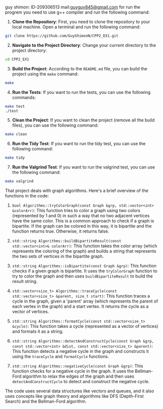guy shimon:
ID-209306513
mail:guyguy845@gmail.com
for run the progrem you need to use g++ compiler and run the following command:

1. **Clone the Repository**: First, you need to clone the repository to your local machine. Open a terminal and run the following command:

```bash
git clone https://github.com/GuyShimonN/CPP2_EX1.git
```

2. **Navigate to the Project Directory**: Change your current directory to the project directory:

```bash
cd CPP2_EX1
```

3. **Build the Project**: According to the `README.md` file, you can build the project using the `make` command:

```bash
make
```

4. **Run the Tests**: If you want to run the tests, you can use the following commands:

```bash
make test
./test
```

5. **Clean the Project**: If you want to clean the project (remove all the build files), you can use the following command:

```bash
make clean
```

6. **Run the Tidy Test**: If you want to run the tidy test, you can use the following command:

```bash
make tidy
```

7. **Run the Valgrind Test**: If you want to run the valgrind test, you can use the following command:

```bash
make valgrind
```

That project deals with graph algorithms. Here's a brief overview of the functions in the code:

1. `bool Algorithms::tryColorGraph(const Graph &grp, std::vector<int> &colorArr)`: This function tries to color a graph using two colors (represented by 1 and 0) in such a way that no two adjacent vertices have the same color. This is a common approach to check if a graph is bipartite. If the graph can be colored in this way, it is bipartite and the function returns true. Otherwise, it returns false.

2. `std::string Algorithms::buildBipartiteResult(const std::vector<int>& colorArr)`: This function takes the color array (which represents the coloring of the graph) and builds a string that represents the two sets of vertices in the bipartite graph.

3. `std::string Algorithms::isBipartite(const Graph &grp)`: This function checks if a given graph is bipartite. It uses the `tryColorGraph` function to try to color the graph and then uses `buildBipartiteResult` to build the result string.

4. `std::vector<size_t> Algorithms::traceCycle(const std::vector<size_t> &parent, size_t start)`: This function traces a cycle in the graph, given a 'parent' array (which represents the parent of each vertex in the graph) and a start vertex. It returns the cycle as a vector of vertices.

5. `std::string Algorithms::formatCycle(const std::vector<size_t> &cycle)`: This function takes a cycle (represented as a vector of vertices) and formats it as a string.

6. `std::string Algorithms::detectAndConstructCycle(const Graph &grp, const std::vector<int> &dist, const std::vector<size_t> &parent)`: This function detects a negative cycle in the graph and constructs it using the `traceCycle` and `formatCycle` functions.

7. `std::string Algorithms::negativeCycle(const Graph &grp)`: This function checks for a negative cycle in the graph. It uses the Bellman-Ford algorithm to relax the edges of the graph and then uses `detectAndConstructCycle` to detect and construct the negative cycle.

The code uses several data structures like vectors and queues, and it also uses concepts like graph theory and algorithms like DFS (Depth-First Search) and the Bellman-Ford algorithm.